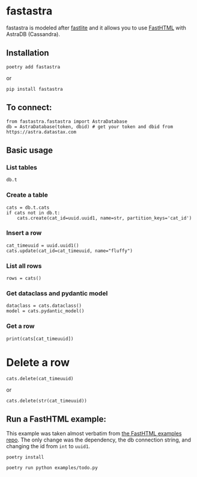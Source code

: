 # fastastra

fastastra is modeled after [fastlite](https://github.com/AnswerDotAI/fastlite) and it allows you to use [FastHTML](https://github.com/AnswerDotAI/fasthtml) with AstraDB (Cassandra). 

## Installation

    poetry add fastastra

or 

    pip install fastastra


## To connect:

    from fastastra.fastastra import AstraDatabase
    db = AstraDatabase(token, dbid) # get your token and dbid from https://astra.datastax.com

## Basic usage

### List tables
    db.t
    
### Create a table
    cats = db.t.cats
    if cats not in db.t:
        cats.create(cat_id=uuid.uuid1, name=str, partition_keys='cat_id')


### Insert a row
    cat_timeuuid = uuid.uuid1()
    cats.update(cat_id=cat_timeuuid, name="fluffy")

### List all rows
    rows = cats()

### Get dataclass and pydantic model
    dataclass = cats.dataclass()
    model = cats.pydantic_model()

### Get a row
    print(cats[cat_timeuuid])

# Delete a row
    cats.delete(cat_timeuuid)

 or

    cats.delete(str(cat_timeuuid))


## Run a FastHTML example:

This example was taken almost verbatim from [the FastHTML examples repo](https://github.com/AnswerDotAI/fasthtml-example). The only change was the dependency, the db connection string, and changing the id from `int` to `uuid1`.

    poetry install

    poetry run python examples/todo.py